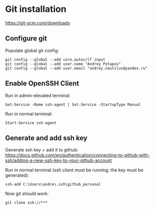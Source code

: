 # Git installation

https://git-scm.com/downloads

## Configure git

Populate global git config:
```
git config --global --add core.autocrlf input
git config --global --add user.name "Andrey Potapov"
git config --global --add user.email "andrey.nautilus@yandex.ru"
```

## Enable OpenSSH Client

Run in admin-elevated terminal:
```
Get-Service -Name ssh-agent | Set-Service -StartupType Manual
```
Run in normal terminal:
```
Start-Service ssh-agent
```

## Generate and add ssh key

Generate ssh key + add it to github:
https://docs.github.com/en/authentication/connecting-to-github-with-ssh/adding-a-new-ssh-key-to-your-github-account

Run in normal terminal (ssh client must be running; the key must be generated):
```
ssh-add C:\Users\andre\.ssh\github_personal
```

Now git should work:
```
git clone ssh://***
```
